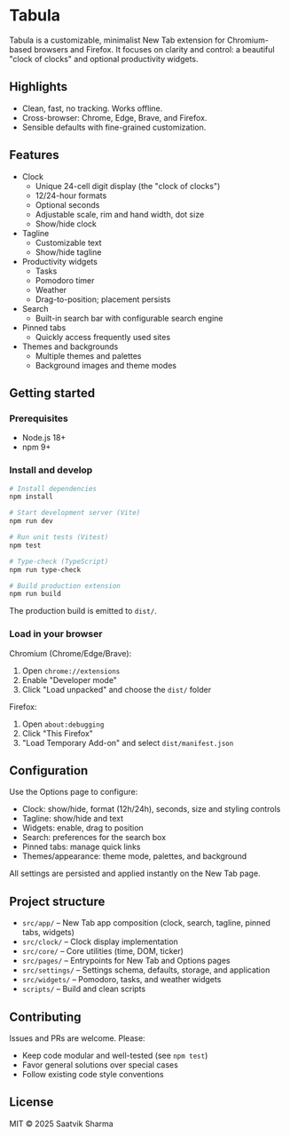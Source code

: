 # Tabula

Tabula is a customizable, minimalist New Tab extension for Chromium-based browsers and Firefox. It focuses on clarity and control: a beautiful "clock of clocks" and optional productivity widgets.

## Highlights

- Clean, fast, no tracking. Works offline.
- Cross-browser: Chrome, Edge, Brave, and Firefox.
- Sensible defaults with fine-grained customization.

## Features

- Clock
  - Unique 24-cell digit display (the "clock of clocks")
  - 12/24-hour formats
  - Optional seconds
  - Adjustable scale, rim and hand width, dot size
  - Show/hide clock
- Tagline
  - Customizable text
  - Show/hide tagline
- Productivity widgets
  - Tasks
  - Pomodoro timer
  - Weather
  - Drag-to-position; placement persists
- Search
  - Built-in search bar with configurable search engine
- Pinned tabs
  - Quickly access frequently used sites
- Themes and backgrounds
  - Multiple themes and palettes
  - Background images and theme modes

## Getting started

### Prerequisites
- Node.js 18+
- npm 9+

### Install and develop
```bash
# Install dependencies
npm install

# Start development server (Vite)
npm run dev

# Run unit tests (Vitest)
npm test

# Type-check (TypeScript)
npm run type-check

# Build production extension
npm run build
```

The production build is emitted to `dist/`.

### Load in your browser

Chromium (Chrome/Edge/Brave):
1. Open `chrome://extensions`
2. Enable "Developer mode"
3. Click "Load unpacked" and choose the `dist/` folder

Firefox:
1. Open `about:debugging`
2. Click "This Firefox"
3. "Load Temporary Add-on" and select `dist/manifest.json`

## Configuration

Use the Options page to configure:
- Clock: show/hide, format (12h/24h), seconds, size and styling controls
- Tagline: show/hide and text
- Widgets: enable, drag to position
- Search: preferences for the search box
- Pinned tabs: manage quick links
- Themes/appearance: theme mode, palettes, and background

All settings are persisted and applied instantly on the New Tab page.

## Project structure

- `src/app/` – New Tab app composition (clock, search, tagline, pinned tabs, widgets)
- `src/clock/` – Clock display implementation
- `src/core/` – Core utilities (time, DOM, ticker)
- `src/pages/` – Entrypoints for New Tab and Options pages
- `src/settings/` – Settings schema, defaults, storage, and application
- `src/widgets/` – Pomodoro, tasks, and weather widgets
- `scripts/` – Build and clean scripts

## Contributing

Issues and PRs are welcome. Please:
- Keep code modular and well-tested (see `npm test`)
- Favor general solutions over special cases
- Follow existing code style conventions

## License

MIT © 2025 Saatvik Sharma
